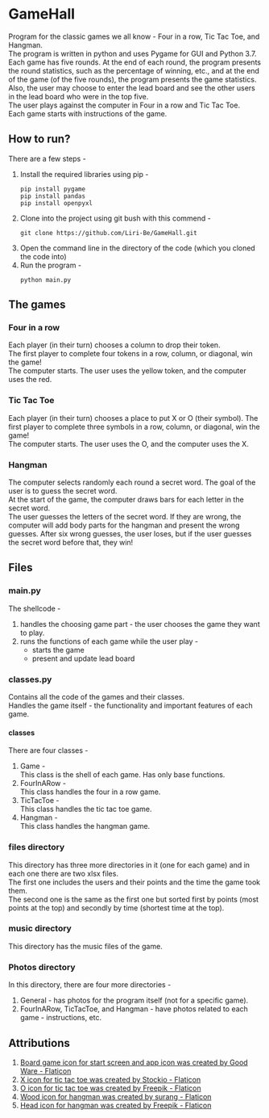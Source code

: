 # GameHall
Program for the classic games we all know - Four in a row, Tic Tac Toe, and Hangman.  
The program is written in python and uses Pygame for GUI and Python 3.7.  
Each game has five rounds. At the end of each round, the program presents the round statistics, such as the percentage of winning, etc., and at the end of the game (of the five rounds), the program presents the game statistics.  
Also, the user may choose to enter the lead board and see the other users in the lead board who were in the top five.  
The user plays against the computer in Four in a row and Tic Tac Toe.  
Each game starts with instructions of the game.

## How to run?
There are a few steps -
1. Install the required libraries using pip - 
    ```
    pip install pygame
    pip install pandas
    pip install openpyxl
    ```
2. Clone into the project using git bush with this commend -  
    ```
    git clone https://github.com/Liri-Be/GameHall.git
    ```  
3. Open the command line in the directory of the code (which you cloned the code into)
4. Run the program - 
    ```
    python main.py
    ```

## The games
### Four in a row   
Each player (in their turn) chooses a column to drop their token.  
The first player to complete four tokens in a row, column, or diagonal, win the game!  
The computer starts. The user uses the yellow token, and the computer uses the red.

### Tic Tac Toe
Each player (in their turn) chooses a place to put X or O (their symbol).
The first player to complete three symbols in a row, column, or diagonal, win the game!  
The computer starts. The user uses the O, and the computer uses the X.

### Hangman
The computer selects randomly each round a secret word. The goal of the user is to guess the secret word.  
At the start of the game, the computer draws bars for each letter in the secret word.  
The user guesses the letters of the secret word. If they are wrong, the computer will add body parts for the hangman and present the wrong guesses. After six wrong guesses, the user loses, but if the user guesses the secret word before that, they win!

## Files
### main.py
The shellcode - 
1. handles the choosing game part - the user chooses the game they want to play.
2. runs the functions of each game while the user play - 
    - starts the game
    - present and update lead board

### classes.py
Contains all the code of the games and their classes.  
Handles the game itself - the functionality and important features of each game.
#### classes
There are four classes - 
1. Game -  
    This class is the shell of each game. Has only base functions.
2. FourInARow -  
    This class handles the four in a row game.
3. TicTacToe -  
    This class handles the tic tac toe game.
4. Hangman -  
    This class handles the hangman game.

### files directory
This directory has three more directories in it (one for each game) and in each one there are two xlsx files.  
The first one includes the users and their points and the time the game took them.  
The second one is the same as the first one but sorted first by points (most points at the top) and secondly by time (shortest time at the top).

### music directory
This directory has the music files of the game.

### Photos directory
In this directory, there are four more directories -  
1. General - has photos for the program itself (not for a specific game).  
2. FourInARow, TicTacToe, and Hangman - have photos related to each game - instructions, etc.

## Attributions
1. <a href="https://www.flaticon.com/free-icons/board-game" title="board game icons">Board game icon for start screen and app icon was created by Good Ware - Flaticon</a>  
2. <a href="https://www.flaticon.com/free-icons/x" title="x icons">X icon for tic tac toe was created by Stockio - Flaticon</a>  
3. <a href="https://www.flaticon.com/free-icons/o" title="o icons">O icon for tic tac toe was created by Freepik - Flaticon</a>  
4. <a href="https://www.flaticon.com/free-icons/hangman" title="hangman icons">Wood icon for hangman was created by surang - Flaticon</a>  
5. <a href="https://www.flaticon.com/free-icons/sad" title="sad icons">Head icon for hangman was created by Freepik - Flaticon</a>
